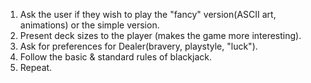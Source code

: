 1. Ask the user if they wish to play the "fancy" version(ASCII art, animations) or the simple version.
2. Present deck sizes to the player (makes the game more interesting).
3. Ask for preferences for Dealer(bravery, playstyle, "luck").
4. Follow the basic & standard rules of blackjack.
5. Repeat.